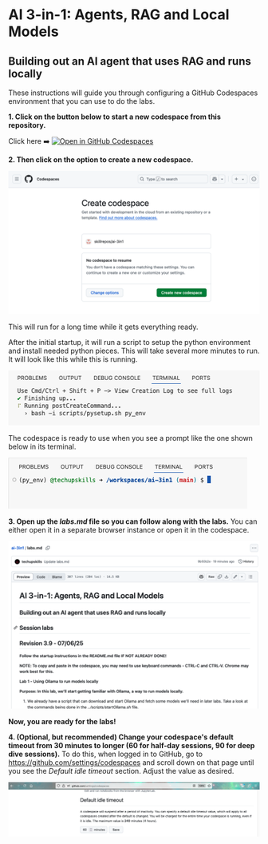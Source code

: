 # AI 3-in-1: Agents, RAG and Local Models

## Building out an AI agent that uses RAG and runs locally ##

These instructions will guide you through configuring a GitHub Codespaces environment that you can use to do the labs. 

**1. Click on the button below to start a new codespace from this repository.**

Click here ➡️  [![Open in GitHub Codespaces](https://github.com/codespaces/badge.svg)](https://codespaces.new/skillrepos/ai-3in1?quickstart=1)

**2. Then click on the option to create a new codespace.**

![Creating new codespace from button](./images/31ai1.png?raw=true "Creating new codespace from button")

This will run for a long time while it gets everything ready.

After the initial startup, it will run a script to setup the python environment and install needed python pieces. This will take several more minutes to run. It will look like this while this is running.

![Final prep](./images/31ai2.png?raw=true "Final prep")

The codespace is ready to use when you see a prompt like the one shown below in its terminal.

![Ready to use](./images/31ai3.png?raw=true "Ready to use")


**3. Open up the *labs.md* file so you can follow along with the labs.**
You can either open it in a separate browser instance or open it in the codespace. 

![Opening labs](./images/31ai4.png?raw=true "Opening labs")

**Now, you are ready for the labs!**

**4. (Optional, but recommended) Change your codespace's default timeout from 30 minutes to longer (60 for half-day sessions, 90 for deep dive sessions).**
To do this, when logged in to GitHub, go to https://github.com/settings/codespaces and scroll down on that page until you see the *Default idle timeout* section. Adjust the value as desired.

![Changing codespace idle timeout value](./images/31ai5.png?raw=true "Changing codespace idle timeout value")
